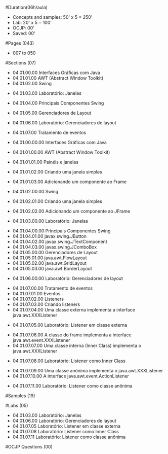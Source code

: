 #Duration(06h/aula)
- Concepts and samples: 50' x 5 = 250'
- Lab: 20' x 5 = 100'
- OCJP: 00'
- Saved: 00'
 
#Pages (043) 
- 007 to 050

#Sections (07)

* 04.01.00.00 Interfaces Gráficas com Java
* 04.01.01.00 AWT (Abstract Window Toolkit)
* 04.01.02.00 Swing
+ 04.01.03.00 Laboratório: Janelas
* 04.01.04.00 Principais Componentes Swing
* 04.01.05.00 Gerenciadores de Layout
* 04.01.06.00 Laboratório: Gerenciadores de layout
* 04.01.07.00 Tratamento de eventos


* 04.01.00.00.00 Interfaces Gráficas com Java
* 04.01.01.00.00 AWT (Abstract Window Toolkit)
* 04.01.01.01.00 Painéis e janelas
* 04.01.01.02.00 Criando uma janela simples
* 04.01.01.03.00 Adicionando um componente ao Frame
* 04.01.02.00.00 Swing
* 04.01.02.01.00 Criando uma janela simples
* 04.01.02.02.00 Adicionando um componente ao JFrame
+ 04.01.03.00.00 Laboratório: Janelas
* 04.01.04.00.00 Principais Componentes Swing
* 04.01.04.01.00 javax.swing.JButton
* 04.01.04.02.00 javax.swing.JTextComponent
* 04.01.04.03.00 javax.swing.JComboBox
* 04.01.05.00.00 Gerenciadores de Layout
* 04.01.05.01.00 java.awt.FlowLayout
* 04.01.05.02.00 java.awt.GridLayout
* 04.01.05.03.00 java.awt.BorderLayout
+ 04.01.06.00.00 Laboratório: Gerenciadores de layout
* 04.01.07.00.00 Tratamento de eventos
* 04.01.07.01.00 Eventos
* 04.01.07.02.00 Listeners
* 04.01.07.03.00 Criando listeners
* 04.01.07.04.00 Uma classe externa implementa a interface java.awt.XXXListener
+ 04.01.07.05.00 Laboratório: Listener em classe externa
* 04.01.07.06.00 A classe do frame implementa a interface java.awt.event.XXXListener
* 04.01.07.07.00 Uma classe interna (Inner Class) implementa o java.awt.XXXListener
+ 04.01.07.08.00 Laboratório: Listener como Inner Class
* 04.01.07.09.00 Uma classe anônima implementa o java.awt.XXXListener
* 04.01.07.10.00 A interface java.awt.event.ActionListener
+ 04.01.07.11.00 Laboratório: Listener como classe anônima


#Samples (19)

#Labs (05)
+ 04.01.03.00 Laboratório: Janelas
+ 04.01.06.00 Laboratório: Gerenciadores de layout
+ 04.01.07.05 Laboratório: Listener em classe externa
+ 04.01.07.08 Laboratório: Listener como Inner Class
+ 04.01.07.11 Laboratório: Listener como classe anônima


#OCJP Questions (00)